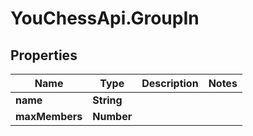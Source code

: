 # YouChessApi.GroupIn

## Properties
Name | Type | Description | Notes
------------ | ------------- | ------------- | -------------
**name** | **String** |  | 
**maxMembers** | **Number** |  | 
